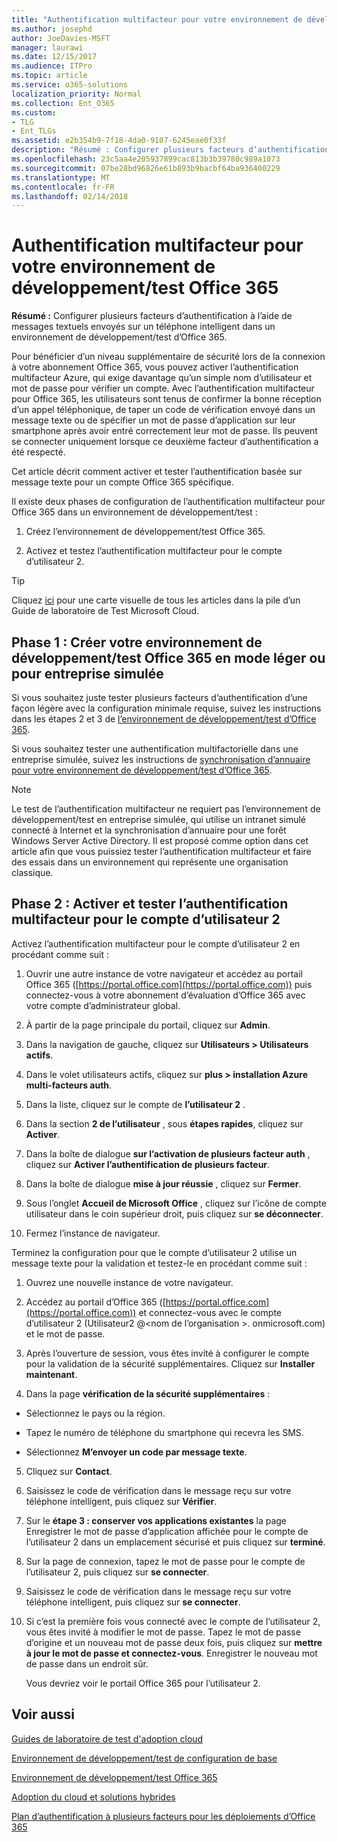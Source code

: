 ```yaml
---
title: "Authentification multifacteur pour votre environnement de développement/test Office 365"
ms.author: josephd
author: JoeDavies-MSFT
manager: laurawi
ms.date: 12/15/2017
ms.audience: ITPro
ms.topic: article
ms.service: o365-solutions
localization_priority: Normal
ms.collection: Ent_O365
ms.custom:
- TLG
- Ent_TLGs
ms.assetid: e2b354b9-7f18-4da0-9107-6245eae0f33f
description: "Résumé : Configurer plusieurs facteurs d’authentification à l’aide de messages textuels envoyés sur un téléphone intelligent dans un environnement de développement/test d’Office 365."
ms.openlocfilehash: 23c5aa4e205937899cac813b3b39780c989a1073
ms.sourcegitcommit: 07be28bd96826e61b893b9bacbf64ba936400229
ms.translationtype: MT
ms.contentlocale: fr-FR
ms.lasthandoff: 02/14/2018
---
```

# <a name="multi-factor-authentication-for-your-office-365-devtest-environment"></a>Authentification multifacteur pour votre environnement de développement/test Office 365

 **Résumé :** Configurer plusieurs facteurs d’authentification à l’aide de messages textuels envoyés sur un téléphone intelligent dans un environnement de développement/test d’Office 365.
  
Pour bénéficier d’un niveau supplémentaire de sécurité lors de la connexion à votre abonnement Office 365, vous pouvez activer l’authentification multifacteur Azure, qui exige davantage qu’un simple nom d’utilisateur et mot de passe pour vérifier un compte. Avec l’authentification multifacteur pour Office 365, les utilisateurs sont tenus de confirmer la bonne réception d’un appel téléphonique, de taper un code de vérification envoyé dans un message texte ou de spécifier un mot de passe d’application sur leur smartphone après avoir entré correctement leur mot de passe. Ils peuvent se connecter uniquement lorsque ce deuxième facteur d’authentification a été respecté.  
  
Cet article décrit comment activer et tester l’authentification basée sur message texte pour un compte Office 365 spécifique.
  
Il existe deux phases de configuration de l’authentification multifacteur pour Office 365 dans un environnement de développement/test :
  
1. Créez l’environnement de développement/test Office 365.
    
2. Activez et testez l’authentification multifacteur pour le compte d’utilisateur 2.
    
> [!TIP]
> Cliquez [ici](http://aka.ms/catlgstack) pour une carte visuelle de tous les articles dans la pile d’un Guide de laboratoire de Test Microsoft Cloud.
  
## <a name="phase-1-build-out-your-lightweight-or-simulated-enterprise-office-365-devtest-environment"></a>Phase 1 : Créer votre environnement de développement/test Office 365 en mode léger ou pour entreprise simulée

Si vous souhaitez juste tester plusieurs facteurs d’authentification d’une façon légère avec la configuration minimale requise, suivez les instructions dans les étapes 2 et 3 de [l’environnement de développement/test d’Office 365](office-365-dev-test-environment.md).
  
Si vous souhaitez tester une authentification multifactorielle dans une entreprise simulée, suivez les instructions de [synchronisation d’annuaire pour votre environnement de développement/test d’Office 365](dirsync-for-your-office-365-dev-test-environment.md).
  
> [!NOTE]
> Le test de l’authentification multifacteur ne requiert pas l’environnement de développement/test en entreprise simulée, qui utilise un intranet simulé connecté à Internet et la synchronisation d’annuaire pour une forêt Windows Server Active Directory. Il est proposé comme option dans cet article afin que vous puissiez tester l’authentification multifacteur et faire des essais dans un environnement qui représente une organisation classique. 
  
## <a name="phase-2-enable-and-test-multi-factor-authentication-for-the-user-2-account"></a>Phase 2 : Activer et tester l’authentification multifacteur pour le compte d’utilisateur 2

Activez l’authentification multifacteur pour le compte d’utilisateur 2 en procédant comme suit :
  
1. Ouvrir une autre instance de votre navigateur et accédez au portail Office 365 ([https://portal.office.com](https://portal.office.com)) puis connectez-vous à votre abonnement d’évaluation d’Office 365 avec votre compte d’administrateur global.
    
2. À partir de la page principale du portail, cliquez sur **Admin**.
    
3. Dans la navigation de gauche, cliquez sur **Utilisateurs > Utilisateurs actifs**.
    
4. Dans le volet utilisateurs actifs, cliquez sur **plus > installation Azure multi-facteurs auth**.
    
5. Dans la liste, cliquez sur le compte de **l’utilisateur 2** .
    
6. Dans la section **2 de l’utilisateur** , sous **étapes rapides**, cliquez sur **Activer**.
    
7. Dans la boîte de dialogue **sur l’activation de plusieurs facteur auth** , cliquez sur **Activer l’authentification de plusieurs facteur**.
    
8. Dans la boîte de dialogue **mise à jour réussie** , cliquez sur **Fermer**.
    
9. Sous l’onglet **Accueil de Microsoft Office** , cliquez sur l’icône de compte utilisateur dans le coin supérieur droit, puis cliquez sur **se déconnecter**.
    
10. Fermez l’instance de navigateur.
    
Terminez la configuration pour que le compte d’utilisateur 2 utilise un message texte pour la validation et testez-le en procédant comme suit :
  
1. Ouvrez une nouvelle instance de votre navigateur.
    
2. Accédez au portail d’Office 365 ([https://portal.office.com](https://portal.office.com)) et connectez-vous avec le compte d’utilisateur 2 (Utilisateur2 @\<nom de l’organisation >. onmicrosoft.com) et le mot de passe.
    
3. Après l’ouverture de session, vous êtes invité à configurer le compte pour la validation de la sécurité supplémentaires. Cliquez sur **Installer maintenant**.
    
4. Dans la page **vérification de la sécurité supplémentaires** :
    
  - Sélectionnez le pays ou la région.
    
  - Tapez le numéro de téléphone du smartphone qui recevra les SMS.
    
  - Sélectionnez **M’envoyer un code par message texte**.
    
5. Cliquez sur **Contact**.
    
6. Saisissez le code de vérification dans le message reçu sur votre téléphone intelligent, puis cliquez sur **Vérifier**.
    
7. Sur le **étape 3 : conserver vos applications existantes** la page Enregistrer le mot de passe d’application affichée pour le compte de l’utilisateur 2 dans un emplacement sécurisé et puis cliquez sur **terminé**.
    
8. Sur la page de connexion, tapez le mot de passe pour le compte de l’utilisateur 2, puis cliquez sur **se connecter**.
    
9. Saisissez le code de vérification dans le message reçu sur votre téléphone intelligent, puis cliquez sur **se connecter**.
    
10. Si c’est la première fois vous connecté avec le compte de l’utilisateur 2, vous êtes invité à modifier le mot de passe. Tapez le mot de passe d’origine et un nouveau mot de passe deux fois, puis cliquez sur **mettre à jour le mot de passe et connectez-vous**. Enregistrer le nouveau mot de passe dans un endroit sûr.
    
    Vous devriez voir le portail Office 365 pour l’utilisateur 2.
    
## <a name="see-also"></a>Voir aussi

[Guides de laboratoire de test d'adoption cloud](cloud-adoption-test-lab-guides-tlgs.md)
  
[Environnement de développement/test de configuration de base](base-configuration-dev-test-environment.md)
  
[Environnement de développement/test Office 365](office-365-dev-test-environment.md)
  
[Adoption du cloud et solutions hybrides](cloud-adoption-and-hybrid-solutions.md)

[Plan d’authentification à plusieurs facteurs pour les déploiements d’Office 365](https://support.office.com/article/Plan-for-multi-factor-authentication-for-Office-365-Deployments-043807b2-21db-4d5c-b430-c8a6dee0e6ba)

